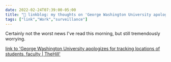 ```yaml
---
date: 2022-02-24T07:39:00-05:00
title: "🔗 linkblog: my thoughts on 'George Washington University apologizes for tracking locations of students, faculty | TheHill'"
tags: ["link","Work","surveillance"]
---
```

Certainly not the worst news I've read this morning, but still tremendously worrying.
 
[link to 'George Washington University apologizes for tracking locations of students, faculty | TheHill'](https://thehill.com/homenews/state-watch/594142-george-washington-university-apologizes-for-tracking-locations-of)
